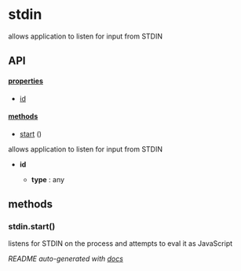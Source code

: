 # stdin


allows application to listen for input from STDIN



## API

#### [properties](#stdin-properties)

  - [id](#stdin-properties-id)


#### [methods](#stdin-methods)

  - [start](#stdin-methods-start) ()



allows application to listen for input from STDIN

- **id** 

  - **type** : any



<a name="stdin-methods"></a> 

## methods 

<a name="stdin-methods-start"></a> 

### stdin.start()

listens for STDIN on the process and attempts to eval it as JavaScript





*README auto-generated with [docs](https://github.com/bigcompany/resources/tree/master/docs)*